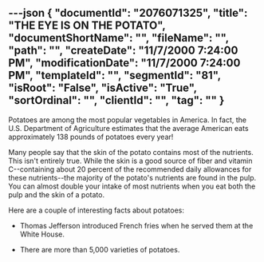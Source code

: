 ---json
{
  "documentId": "2076071325",
  "title": "THE EYE IS ON THE POTATO",
  "documentShortName": "",
  "fileName": "",
  "path": "",
  "createDate": "11/7/2000 7:24:00 PM",
  "modificationDate": "11/7/2000 7:24:00 PM",
  "templateId": "",
  "segmentId": "81",
  "isRoot": "False",
  "isActive": "True",
  "sortOrdinal": "",
  "clientId": "",
  "tag": ""
}
---

Potatoes are among the most popular vegetables in America. In fact, the U.S. Department of Agriculture estimates that the average American eats approximately 138 pounds of potatoes every year! 

Many people say that the skin of the potato contains most of the nutrients. This isn't entirely true. While the skin is a good source of fiber and vitamin C--containing about 20 percent of the recommended daily allowances for these nutrients--the majority of the potato's nutrients are found in the pulp. You can almost double your intake of most nutrients when you eat both the pulp and the skin of a potato. 

Here are a couple of interesting facts about potatoes: 
-  Thomas Jefferson introduced French fries when he served them at the White House.

-  There are more than 5,000 varieties of potatoes.
